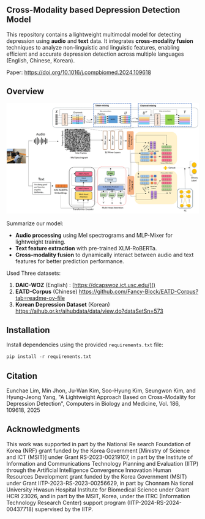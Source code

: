 ##  Cross-Modality based Depression Detection Model 

This repository contains a lightweight multimodal model for detecting depression using **audio** and **text** data. It integrates **cross-modality fusion** techniques to analyze non-linguistic and linguistic features, enabling efficient and accurate depression detection across multiple languages (English, Chinese, Korean).

Paper: https://doi.org/10.1016/j.compbiomed.2024.109618


##  Overview

![](fig1.jpg)



Summarize our model:

- **Audio processing** using Mel spectrograms and MLP-Mixer for lightweight training. 
- **Text feature extraction** with pre-trained XLM-RoBERTa. 
- **Cross-modality fusion** to dynamically interact between audio and text features for better prediction performance.

Used Three datasets:

1. **DAIC-WOZ** (English) : [https://dcapswoz.ict.usc.edu/]()
2. **EATD-Corpus** (Chinese) https://github.com/Fancy-Block/EATD-Corpus?tab=readme-ov-file
3. **Korean Depression Dataset** (Korean) https://aihub.or.kr/aihubdata/data/view.do?dataSetSn=573



## Installation

Install dependencies using the provided `requirements.txt` file: 

```python
pip install -r requirements.txt
```



## Citation

Eunchae Lim, Min Jhon, Ju-Wan Kim, Soo-Hyung Kim, Seungwon Kim, and Hyung-Jeong Yang, "A Lightweight Approach Based on Cross-Modality for Depression Detection", Computers in Biology and Medicine, Vol. 186, 109618, 2025



## Acknowledgments

This work was supported in part by the National Re search Foundation of Korea (NRF) grant funded by the Korea Government [Ministry of Science and ICT (MSIT)] under Grant RS-2023-00219107, in part by the Institute of Information and Communications Technology Planning and Evaluation (IITP) through the Artificial Intelligence Convergence Innovation Human Resources Development grant funded by the Korea Government (MSIT) under Grant IITP-2023-RS-2023-00256629, in part by Chonnam Na tional University Hwasun Hospital Institute for Biomedical Science under Grant HCRI 23026, and in part by the MSIT, Korea, under the ITRC (Information Technology Research Center) support program (IITP-2024-RS-2024-00437718) supervised by the IITP.

